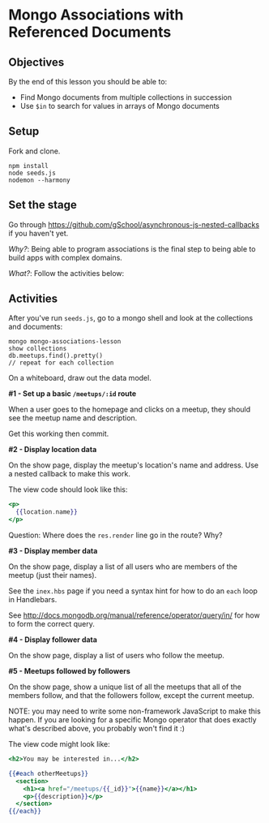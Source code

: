 # Mongo Associations with Referenced Documents

## Objectives

By the end of this lesson you should be able to:

- Find Mongo documents from multiple collections in succession
- Use `$in` to search for values in arrays of Mongo documents

## Setup

Fork and clone.

```
npm install
node seeds.js
nodemon --harmony
```

## Set the stage

Go through https://github.com/gSchool/asynchronous-js-nested-callbacks if you haven't yet.

_Why?_: Being able to program associations is the final step to being able to build apps with complex domains.

_What?_: Follow the activities below:

## Activities

After you've run `seeds.js`, go to a mongo shell and look at the collections and documents:

```
mongo mongo-associations-lesson
show collections
db.meetups.find().pretty()
// repeat for each collection
```

On a whiteboard, draw out the data model.

**#1 - Set up a basic `/meetups/:id` route**

When a user goes to the homepage and clicks on a meetup, they should see the meetup name and description.

Get this working then commit.

**#2 - Display location data**

On the show page, display the meetup's location's name and address.  Use a nested callback to make this work.

The view code should look like this:

```hbs
<p>
  {{location.name}}
</p>
```

Question:  Where does the `res.render` line go in the route?  Why?

**#3 - Display member data**

On the show page, display a list of all users who are members of the meetup (just their names).

See the `inex.hbs` page if you need a syntax hint for how to do an `each` loop in Handlebars.

See http://docs.mongodb.org/manual/reference/operator/query/in/ for how to form the correct query.

**#4 - Display follower data**

On the show page, display a list of users who follow the meetup.

**#5 - Meetups followed by followers**

On the show page, show a unique list of all the meetups that all of the members follow, and that the followers follow, except the current meetup.

NOTE: you may need to write some non-framework JavaScript to make this happen.  If you are looking for a specific Mongo operator that does exactly what's described above, you probably won't find it :)

The view code might look like:

```hbs
<h2>You may be interested in...</h2>

{{#each otherMeetups}}
  <section>
    <h1><a href="/meetups/{{_id}}">{{name}}</a></h1>
    <p>{{description}}</p>
  </section>
{{/each}}
```
